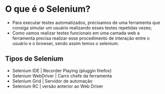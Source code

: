 # O que é o Selenium?

- Para executar testes automatizados, precisamos de uma ferramenta que consiga simular um usuário realizando esses testes repetidas vezes;
- Como vamos realizar testes funcionais em uma camada web a ferramenta precisa realizar esse procedimento de interação entre o usuário e o browser, sendo assim temos o selenium.

## Tipos de Selenium

- Selenium IDE | Recorder Playing (pluggin firefox)
- Selenium WebDriver | Carro chefe da ferramenta
- Selenium Grid | Servidor de automação
- Selenium RC | versão anterior ao Web Driver

